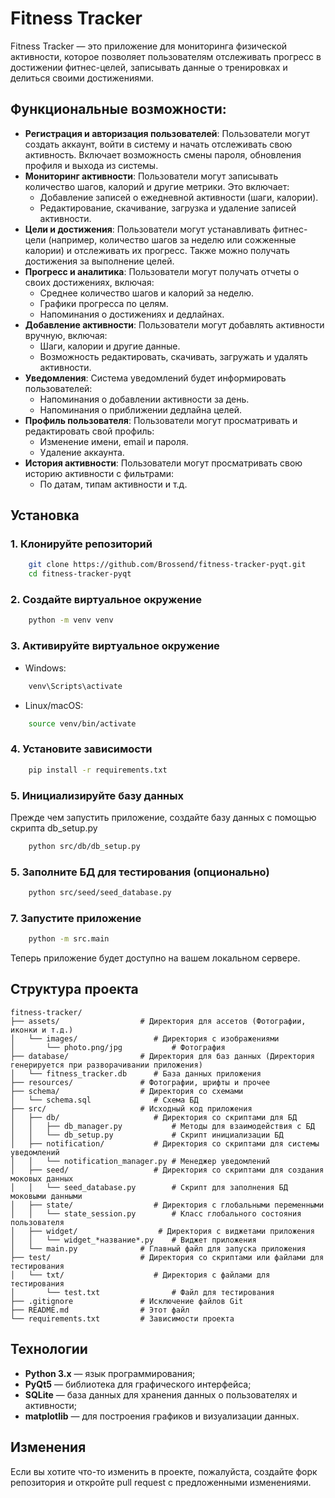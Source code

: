 # Fitness Tracker

Fitness Tracker — это приложение для мониторинга физической активности, которое позволяет пользователям отслеживать прогресс в достижении фитнес-целей, записывать данные о тренировках и делиться своими достижениями.

## Функциональные возможности:

- **Регистрация и авторизация пользователей**: Пользователи могут создать аккаунт, войти в систему и начать отслеживать свою активность. Включает возможность смены пароля, обновления профиля и выхода из системы.
- **Мониторинг активности**: Пользователи могут записывать количество шагов, калорий и другие метрики. Это включает:
  - Добавление записей о ежедневной активности (шаги, калории).
  - Редактирование, скачивание, загрузка и удаление записей активности.
- **Цели и достижения**: Пользователи могут устанавливать фитнес-цели (например, количество шагов за неделю или сожженные калории) и отслеживать их прогресс. Также можно получать достижения за выполнение целей.
- **Прогресс и аналитика**: Пользователи могут получать отчеты о своих достижениях, включая:
  - Среднее количество шагов и калорий за неделю.
  - Графики прогресса по целям.
  - Напоминания о достижениях и дедлайнах.
- **Добавление активности**: Пользователи могут добавлять активности вручную, включая:
  - Шаги, калории и другие данные.
  - Возможность редактировать, скачивать, загружать и удалять активности.
- **Уведомления**: Система уведомлений будет информировать пользователей:
  - Напоминания о добавлении активности за день.
  - Напоминания о приближении дедлайна целей.
- **Профиль пользователя**: Пользователи могут просматривать и редактировать свой профиль:
  - Изменение имени, email и пароля.
  - Удаление аккаунта.
- **История активности**: Пользователи могут просматривать свою историю активности с фильтрами:
  - По датам, типам активности и т.д.

## Установка

### 1. Клонируйте репозиторий

```bash
    git clone https://github.com/Brossend/fitness-tracker-pyqt.git
    cd fitness-tracker-pyqt
```
### 2. Создайте виртуальное окружение

```bash
    python -m venv venv
```

### 3. Активируйте виртуальное окружение

- Windows:

```bash
    venv\Scripts\activate
```

- Linux/macOS:

```bash
    source venv/bin/activate
```

### 4. Установите зависимости

```bash
    pip install -r requirements.txt
```

### 5. Инициализируйте базу данных

Прежде чем запустить приложение, создайте базу данных с помощью скрипта db_setup.py

```bash
    python src/db/db_setup.py
```

### 5. Заполните БД для тестирования (опционально)

```bash
    python src/seed/seed_database.py
```

### 7. Запустите приложение

```bash
    python -m src.main
```
Теперь приложение будет доступно на вашем локальном сервере.

## Структура проекта

````
fitness-tracker/
├── assets/                  # Директория для ассетов (Фотографии, иконки и т.д.)
│   └── images/                 # Директория с изображениями
│       └── photo.png/jpg           # Фотография
├── database/                # Директория для баз данных (Директория генерируется при разворачивании приложения)
│   └── fitness_tracker.db      # База данных приложения
├── resources/               # Фотографии, шрифты и прочее
├── schema/                  # Директория со схемами
│   └── schema.sql              # Схема БД
├── src/                     # Исходный код приложения
│   ├── db/                     # Директория со скриптами для БД
│   │   ├── db_manager.py           # Методы для взаимодействия с БД
│   │   └── db_setup.py             # Скрипт инициализации БД
│   ├── notification/           # Директория со скриптами для системы уведомлений
│   │   └── notification_manager.py # Менеджер уведомлений
│   ├── seed/                   # Директория со скриптами для создания моковых данных
│   │   └── seed_database.py        # Скрипт для заполнения БД моковыми данными
│   ├── state/                  # Директория с глобальными переменными
│   │   └── state_session.py        # Класс глобального состояния пользователя
│   ├── widget/                  # Директория с виджетами приложения
│   │   └── widget_*название*.py    # Виджет приложения
│   └── main.py              # Главный файл для запуска приложения
├── test/                    # Директория со скриптами или файлами для тестирования
│   └── txt/                    # Директория с файлами для тестирования
│       └── test.txt                # Файл для тестирования
├── .gitignore               # Исключение файлов Git
├── README.md                # Этот файл
└── requirements.txt         # Зависимости проекта
````

## Технологии

- **Python 3.x** — язык программирования;
- **PyQt5** — библиотека для графического интерфейса;
- **SQLite** — база данных для хранения данных о пользователях и активности;
- **matplotlib** — для построения графиков и визуализации данных.

## Изменения

Если вы хотите что-то изменить в проекте, пожалуйста, создайте форк репозитория и откройте pull request с предложенными изменениями.